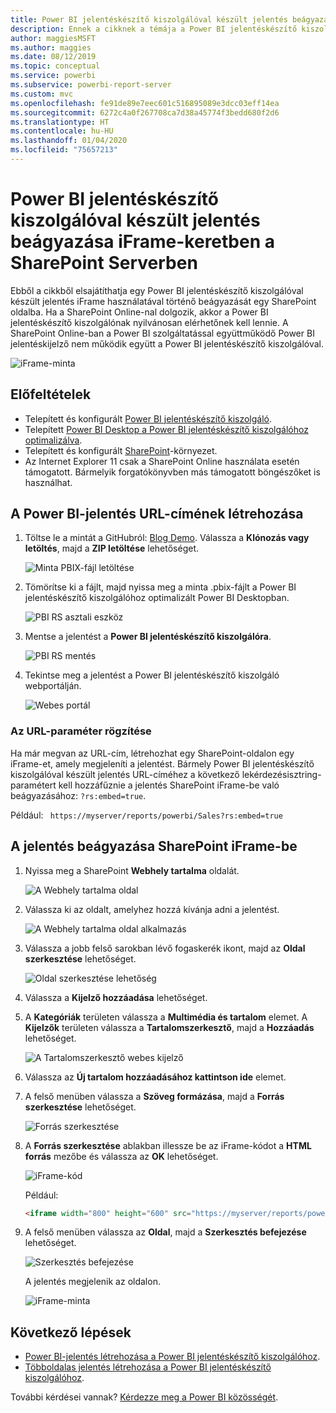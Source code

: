 ```yaml
---
title: Power BI jelentéskészítő kiszolgálóval készült jelentés beágyazása iFrame-keretben a SharePoint Serverben
description: Ennek a cikknek a témája a Power BI jelentéskészítő kiszolgálóval készült jelentések beágyazása iFrame-keretben a SharePoint Serverben
author: maggiesMSFT
ms.author: maggies
ms.date: 08/12/2019
ms.topic: conceptual
ms.service: powerbi
ms.subservice: powerbi-report-server
ms.custom: mvc
ms.openlocfilehash: fe91de89e7eec601c516895089e3dcc03eff14ea
ms.sourcegitcommit: 6272c4a0f267708ca7d38a45774f3bedd680f2d6
ms.translationtype: HT
ms.contentlocale: hu-HU
ms.lasthandoff: 01/04/2020
ms.locfileid: "75657213"
---
```

# <a name="embed-a-power-bi-report-server-report-using-an-iframe-in-sharepoint-server"></a>Power BI jelentéskészítő kiszolgálóval készült jelentés beágyazása iFrame-keretben a SharePoint Serverben

Ebből a cikkből elsajátíthatja egy Power BI jelentéskészítő kiszolgálóval készült jelentés iFrame használatával történő beágyazását egy SharePoint oldalba. Ha a SharePoint Online-nal dolgozik, akkor a Power BI jelentéskészítő kiszolgálónak nyilvánosan elérhetőnek kell lennie. A SharePoint Online-ban a Power BI szolgáltatással együttműködő Power BI jelentéskijelző nem működik együtt a Power BI jelentéskészítő kiszolgálóval.  

![iFrame-minta](media/quickstart-embed/quickstart_embed_01.png)

## <a name="prerequisites"></a>Előfeltételek
* Telepített és konfigurált [Power BI jelentéskészítő kiszolgáló](https://powerbi.microsoft.com/report-server/).
* Telepített [Power BI Desktop a Power BI jelentéskészítő kiszolgálóhoz optimalizálva](install-powerbi-desktop.md).
* Telepített és konfigurált [SharePoint](https://docs.microsoft.com/sharepoint/install/install)-környezet.
* Az Internet Explorer 11 csak a SharePoint Online használata esetén támogatott.  Bármelyik forgatókönyvben más támogatott böngészőket is használhat.

## <a name="create-the-power-bi-report-url"></a>A Power BI-jelentés URL-címének létrehozása

1. Töltse le a mintát a GitHubról: [Blog Demo](https://github.com/Microsoft/powerbi-desktop-samples). Válassza a **Klónozás vagy letöltés**, majd a **ZIP letöltése** lehetőséget.

    ![Minta PBIX-fájl letöltése](media/quickstart-embed/quickstart_embed_14.png)

2. Tömörítse ki a fájlt, majd nyissa meg a minta .pbix-fájlt a Power BI jelentéskészítő kiszolgálóhoz optimalizált Power BI Desktopban.

    ![PBI RS asztali eszköz](media/quickstart-embed/quickstart_embed_02.png)

3. Mentse a jelentést a **Power BI jelentéskészítő kiszolgálóra**. 

    ![PBI RS mentés](media/quickstart-embed/quickstart_embed_03.png)

4. Tekintse meg a jelentést a Power BI jelentéskészítő kiszolgáló webportálján.

    ![Webes portál](media/quickstart-embed/quickstart_embed_04.png)

### <a name="capture-the-url-parameter"></a>Az URL-paraméter rögzítése

Ha már megvan az URL-cím, létrehozhat egy SharePoint-oldalon egy iFrame-et, amely megjeleníti a jelentést. Bármely Power BI jelentéskészítő kiszolgálóval készült jelentés URL-címéhez a következő lekérdezésisztring-paramétert kell hozzáfűznie a jelentés SharePoint iFrame-be való beágyazásához: `?rs:embed=true`.

   Például:
    ``` 
    https://myserver/reports/powerbi/Sales?rs:embed=true
    ```
## <a name="embed-the-report-in-a-sharepoint-iframe"></a>A jelentés beágyazása SharePoint iFrame-be

1. Nyissa meg a SharePoint **Webhely tartalma** oldalát.

    ![A Webhely tartalma oldal](media/quickstart-embed/quickstart_embed_05.png)

2. Válassza ki az oldalt, amelyhez hozzá kívánja adni a jelentést.

    ![A Webhely tartalma oldal alkalmazás](media/quickstart-embed/quickstart_embed_06.png)

3. Válassza a jobb felső sarokban lévő fogaskerék ikont, majd az **Oldal szerkesztése** lehetőséget.

    ![Oldal szerkesztése lehetőség](media/quickstart-embed/quickstart_embed_07.png)

4. Válassza a **Kijelző hozzáadása** lehetőséget.

5. A **Kategóriák** területen válassza a **Multimédia és tartalom** elemet. A **Kijelzők** területen válassza a **Tartalomszerkesztő**, majd a **Hozzáadás** lehetőséget.

    ![A Tartalomszerkesztő webes kijelző](media/quickstart-embed/quickstart_embed_09.png)

6. Válassza az **Új tartalom hozzáadásához kattintson ide** elemet.

7. A felső menüben válassza a **Szöveg formázása**, majd a **Forrás szerkesztése** lehetőséget.

     ![Forrás szerkesztése](media/quickstart-embed/quickstart_embed_11.png)

8. A **Forrás szerkesztése** ablakban illessze be az iFrame-kódot a **HTML forrás** mezőbe és válassza az **OK** lehetőséget.

    ![iFrame-kód](media/quickstart-embed/quickstart_embed_12.png)

     Például:
     ```html
     <iframe width="800" height="600" src="https://myserver/reports/powerbi/Sales?rs:embed=true" frameborder="0" allowFullScreen="true"></iframe>
     ```

9. A felső menüben válassza az **Oldal**, majd a **Szerkesztés befejezése** lehetőséget.

    ![Szerkesztés befejezése](media/quickstart-embed/quickstart_embed_13.png)

    A jelentés megjelenik az oldalon.

    ![iFrame-minta](media/quickstart-embed/quickstart_embed_01.png)

## <a name="next-steps"></a>Következő lépések

- [Power BI-jelentés létrehozása a Power BI jelentéskészítő kiszolgálóhoz](quickstart-create-powerbi-report.md).  
- [Többoldalas jelentés létrehozása a Power BI jelentéskészítő kiszolgálóhoz](quickstart-create-paginated-report.md).  

További kérdései vannak? [Kérdezze meg a Power BI közösségét](https://community.powerbi.com/). 

